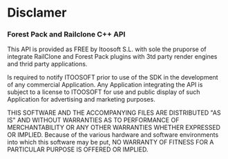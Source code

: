 # Disclamer #

### Forest Pack and Railclone C++ API ###

This API is provided as FREE by Itoosoft S.L. with sole the pruporse of integrate RailClone and Forest Pack plugins with 3td party render engines and thrid party applications. 

Is required to notify ITOOSOFT prior to use of the SDK in the development of any commercial Application.  Any Application integrating the API is subject to a license to ITOOSOFT for use and public display of such Application for advertising and marketing purposes.

THIS SOFTWARE AND THE ACCOMPANYING FILES ARE DISTRIBUTED "AS IS" AND WITHOUT WARRANTIES AS TO PERFORMANCE OF MERCHANTABILITY OR ANY OTHER WARRANTIES WHETHER EXPRESSED OR IMPLIED. Because of the various hardware and software environments into which this software may be put, NO WARRANTY OF FITNESS FOR A PARTICULAR PURPOSE IS OFFERED OR IMPLIED.
